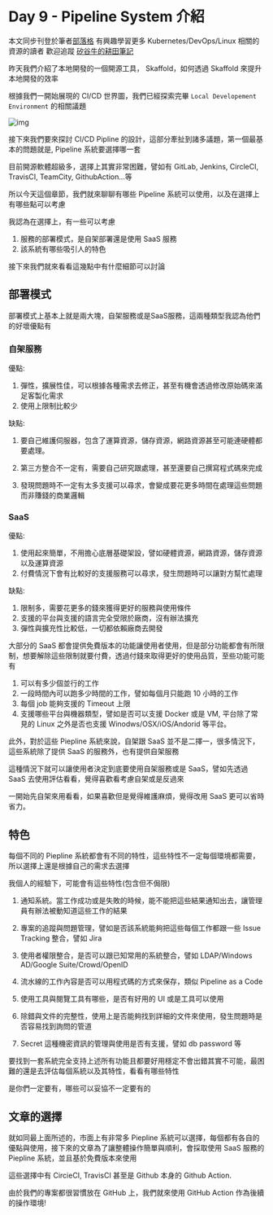 Day 9 - Pipeline System 介紹 
===============================

本文同步刊登於筆者[部落格](https://hwchiu.com)
有興趣學習更多 Kubernetes/DevOps/Linux 相關的資源的讀者
歡迎追蹤 [矽谷牛的耕田筆記](https://www.facebook.com/technologynoteniu)



昨天我們介紹了本地開發的一個開源工具， Skaffold，如何透過 Skaffold 來提升本地開發的效率

根據我們一開始展現的 CI/CD 世界圖，我們已經探索完畢 `Local Developement Environment` 的相關議題

![img](https://i.imgur.com/MhJGAMt.jpg)



接下來我們要來探討 CI/CD Pipline 的設計，這部分牽扯到諸多議題，第一個最基本的問題就是, Pipeline 系統要選擇哪一套

目前開源軟體超級多，選擇上其實非常困難，譬如有 GitLab, Jenkins, CircleCI, TravisCI, TeamCity, GithubAction...等

所以今天這個章節，我們就來聊聊有哪些 Pipeline 系統可以使用，以及在選擇上有哪些點可以考慮



我認為在選擇上，有一些可以考慮

1. 服務的部署模式，是自架部署還是使用 SaaS 服務
2. 該系統有哪些吸引人的特色



接下來我們就來看看這幾點中有什麼細節可以討論



## 部署模式

部署模式上基本上就是兩大塊，自架服務或是SaaS服務，這兩種類型我認為他們的好壞優點有

### 自架服務

優點:

1. 彈性，擴展性佳，可以根據各種需求去修正，甚至有機會透過修改原始碼來滿足客製化需求
2. 使用上限制比較少

缺點: 

1. 要自己維護伺服器，包含了運算資源，儲存資源，網路資源甚至可能連硬體都要處理。

2. 第三方整合不一定有，需要自己研究跟處理，甚至還要自己撰寫程式碼來完成
3. 發現問題時不一定有太多支援可以尋求，會變成要花更多時間在處理這些問題而非賺錢的商業邏輯

### SaaS

優點:

1. 使用起來簡單，不用擔心底層基礎架設，譬如硬體資源，網路資源，儲存資源以及運算資源
2. 付費情況下會有比較好的支援服務可以尋求，發生問題時可以讓對方幫忙處理

缺點:

1. 限制多，需要花更多的錢來獲得更好的服務與使用條件
2. 支援的平台與支援的語言完全受限於廠商，沒有辦法擴充
3. 彈性與擴充性比較低，一切都依賴廠商去開發



大部分的 SaaS 都會提供免費版本的功能讓使用者使用，但是部分功能都會有所限制，想要解除這些限制就要付費，透過付錢來取得更好的使用品質，至些功能可能有

1. 可以有多少個並行的工作
2. 一段時間內可以跑多少時間的工作，譬如每個月只能跑 10 小時的工作
3. 每個 job 能夠支援的 Timeout 上限
4. 支援哪些平台與機器類型，譬如是否可以支援 Docker 或是 VM, 平台除了常見的 Linux 之外是否也支援 Winodws/OSX/iOS/Andorid 等平台。



此外，對於這些 Piepline 系統來說，自架跟 SaaS 並不是二擇一，很多情況下，這些系統除了提供 SaaS 的服務外，也有提供自架服務

這種情況下就可以讓使用者決定到底要使用自架服務或是 SaaS，譬如先透過 SaaS 去使用評估看看，覺得喜歡看考慮自架或是反過來

一開始先自架來用看看，如果喜歡但是覺得維護麻煩，覺得改用 SaaS 更可以省時省力。



## 特色

每個不同的 Piepline 系統都會有不同的特性，這些特性不一定每個環境都需要，所以選擇上還是根據自己的需求去選擇

我個人的經驗下，可能會有這些特性(包含但不侷限)

1. 通知系統。當工作成功或是失敗的時候，能不能把這些結果通知出去，讓管理員有辦法被動知道這些工作的結果

2. 專案的追蹤與問題管理，譬如是否該系統能夠把這些每個工作都跟一些 Issue Tracking 整合，譬如 Jira

3. 使用者權限整合，是否可以跟已知常用的系統整合，譬如 LDAP/Windows AD/Google Suite/Crowd/OpenID

4. 流水線的工作內容是否可以用程式碼的方式來保存，類似 Pipeline as a Code

5. 使用工具與閱覽工具有哪些，是否有好用的 UI 或是工具可以使用

6. 除錯與文件的完整性，使用上是否能夠找到詳細的文件來使用，發生問題時是否容易找到詢問的管道

7. Secret 這種機密資訊的管理與使用是否有支援，譬如 db password 等

   

要找到一套系統完全支持上述所有功能且都要好用穩定不會出錯其實不可能，最困難的還是去評估每個系統以及其特性，看看有哪些特性

是你們一定要有，哪些可以妥協不一定要有的



## 文章的選擇

就如同最上面所述的，市面上有非常多 Piepline 系統可以選擇，每個都有各自的優點與使用，接下來的文章為了讓整體操作簡單與順利，會採取使用 SaaS 服務的 Piepline 系統，並且基於免費版本來使用

這些選擇中有 CircieCI, TravisCI 甚至是 Github 本身的 Github Action.

由於我們的專案都很習慣放在 GitHub 上，我們就來使用 GitHub Action 作為後續的操作環境!





